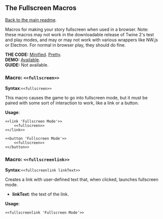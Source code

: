 ## The Fullscreen Macros

[Back to the main readme](./README.md).

Macros for making your story fullscreen when used in a browser.  Note: these macros may not work in the downloadable release of Twine 2's test and play modes, and may or may not work with various wrappers like NW.js or Electron.  For normal in browser play, they should do fine.

**THE CODE:** [Minified](https://github.com/ChapelR/custom-macros-for-sugarcube-2/blob/master/scripts/minified/fullscreen.min.js). [Pretty](https://github.com/ChapelR/custom-macros-for-sugarcube-2/blob/master/scripts/fullscreen.js).  
**DEMO:** [Available](http://holylandgame.com/custom-macros.html).  
**GUIDE:** Not available.

### Macro: `<<fullscreen>>`

**Syntax**:`<<fullscreen>>`

This macro causes the game to go into fullscreen mode, but it must be paired with some sort of interaction to work, like a link or a button.

**Usage**:
```
<<link 'Fullscreen Mode'>>
	<<fullscreen>>
<</link>>

<<button 'Fullscreen Mode'>>
	<<fullscreen>>
<</button>>
```

### Macro: `<<fullscreenlink>>`

**Syntax**:`<<fullscreenlink linkText>>`

Creates a link with user-defined text that, when clicked, launches fullscreen mode.

 * **linkText**: the text of the link.

**Usage**:
```
<<fullscreenlink 'Fullscreen Mode'>>
```